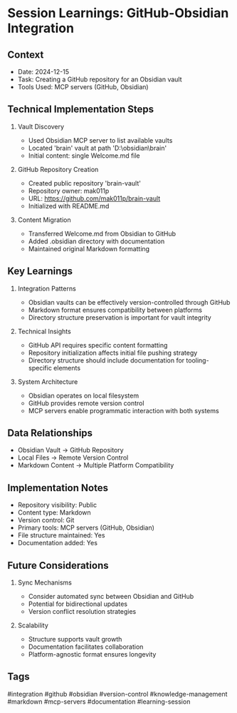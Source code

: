 # Session Learnings: GitHub-Obsidian Integration

## Context
- Date: 2024-12-15
- Task: Creating a GitHub repository for an Obsidian vault
- Tools Used: MCP servers (GitHub, Obsidian)

## Technical Implementation Steps
1. Vault Discovery
   - Used Obsidian MCP server to list available vaults
   - Located 'brain' vault at path 'D:\\obsidian\\brain'
   - Initial content: single Welcome.md file

2. GitHub Repository Creation
   - Created public repository 'brain-vault'
   - Repository owner: mak011p
   - URL: https://github.com/mak011p/brain-vault
   - Initialized with README.md

3. Content Migration
   - Transferred Welcome.md from Obsidian to GitHub
   - Added .obsidian directory with documentation
   - Maintained original Markdown formatting

## Key Learnings
1. Integration Patterns
   - Obsidian vaults can be effectively version-controlled through GitHub
   - Markdown format ensures compatibility between platforms
   - Directory structure preservation is important for vault integrity

2. Technical Insights
   - GitHub API requires specific content formatting
   - Repository initialization affects initial file pushing strategy
   - Directory structure should include documentation for tooling-specific elements

3. System Architecture
   - Obsidian operates on local filesystem
   - GitHub provides remote version control
   - MCP servers enable programmatic interaction with both systems

## Data Relationships
- Obsidian Vault → GitHub Repository
- Local Files → Remote Version Control
- Markdown Content → Multiple Platform Compatibility

## Implementation Notes
- Repository visibility: Public
- Content type: Markdown
- Version control: Git
- Primary tools: MCP servers (GitHub, Obsidian)
- File structure maintained: Yes
- Documentation added: Yes

## Future Considerations
1. Sync Mechanisms
   - Consider automated sync between Obsidian and GitHub
   - Potential for bidirectional updates
   - Version conflict resolution strategies

2. Scalability
   - Structure supports vault growth
   - Documentation facilitates collaboration
   - Platform-agnostic format ensures longevity

## Tags
#integration #github #obsidian #version-control #knowledge-management #markdown #mcp-servers #documentation #learning-session